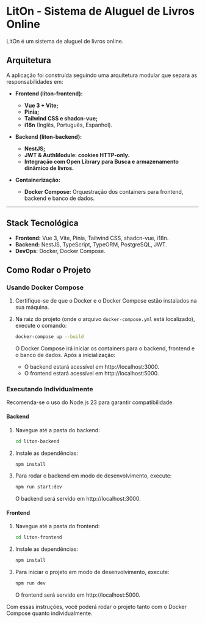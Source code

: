 # LitOn - Sistema de Aluguel de Livros Online

LitOn é um sistema de aluguel de livros online.

## Arquitetura

A aplicação foi construída seguindo uma arquitetura modular que separa as responsabilidades em:

- **Frontend (liton-frontend):**
  - **Vue 3 + Vite;**
  - **Pinia;**
  - **Tailwind CSS e shadcn-vue;**
  - **i18n** (Inglês, Português, Espanhol).

- **Backend (liton-backend):**
  - **NestJS;**
  - **JWT & AuthModule: cookies HTTP-only.**
  - **Integração com Open Library para Busca e armazenamento dinâmico de livros.**

- **Containerização:**
  - **Docker Compose:** Orquestração dos containers para frontend, backend e banco de dados.

---

## Stack Tecnológica

- **Frontend:** Vue 3, Vite, Pinia, Tailwind CSS, shadcn-vue, i18n.
- **Backend:** NestJS, TypeScript, TypeORM, PostgreSQL, JWT.
- **DevOps:** Docker, Docker Compose.

## Como Rodar o Projeto

### Usando Docker Compose

1. Certifique-se de que o Docker e o Docker Compose estão instalados na sua máquina.
2. Na raiz do projeto (onde o arquivo `docker-compose.yml` está localizado), execute o comando:

   ```bash
   docker-compose up --build
   ```

   O Docker Compose irá iniciar os containers para o backend, frontend e o banco de dados.
   Após a inicialização:
   - O backend estará acessível em http://localhost:3000.
   - O frontend estará acessível em http://localhost:5000.

### Executando Individualmente

Recomenda-se o uso do Node.js 23 para garantir compatibilidade.

#### Backend

1. Navegue até a pasta do backend:

   ```bash
   cd liton-backend
   ```

2. Instale as dependências:

   ```bash
   npm install
   ```

4. Para rodar o backend em modo de desenvolvimento, execute:

   ```bash
   npm run start:dev
   ```

   O backend será servido em http://localhost:3000.

#### Frontend

1. Navegue até a pasta do frontend:

   ```bash
   cd liton-frontend
   ```

2. Instale as dependências:

   ```bash
   npm install
   ```

3. Para iniciar o projeto em modo de desenvolvimento, execute:

   ```bash
   npm run dev
   ```

   O frontend será servido em http://localhost:5000.

Com essas instruções, você poderá rodar o projeto tanto com o Docker Compose quanto individualmente.
